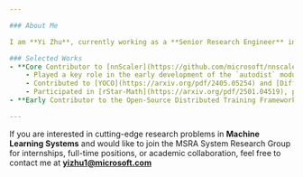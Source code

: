```yaml
---

### About Me

I am **Yi Zhu**, currently working as a **Senior Research Engineer** in the **System Research Group at MSRA**. My primary research focus is on **distributed training and inference for deep learning**.

### Selected Works
- **Core Contributor to [nnScaler](https://github.com/microsoft/nnscaler)**  
    - Played a key role in the early development of the `autodist` module, enabling efficient and feasible execution plans by considering memory consumption of deep learning models.  
    - Contributed to [YOCO](https://arxiv.org/pdf/2405.05254) and [Diff Transformer](https://arxiv.org/pdf/2410.05258?), particularly in the distributed training phase for models with long sequences.  
    - Participated in [rStar-Math](https://arxiv.org/pdf/2501.04519), providing suggestions for distributed training and inference.
- **Early Contributor to the Open-Source Distributed Training Framework [OneFlow](https://github.com/Oneflow-Inc/oneflow)**  

---
```


If you are interested in cutting-edge research problems in **Machine Learning Systems** and would like to join the MSRA System Research Group for internships, full-time positions, or academic collaboration, feel free to contact me at **yizhu1@microsoft.com**

